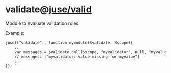 # validate@[juse/valid](../../juse/valid)

Module to evaluate validation rules.

Example:

```html
juse(["validate"], function mymodule($validate, $scope){
	...
	var messages = $validate.call($scope, "myvalidator", null, "myvalue");
	// messages: ["myvalidator: value missing for myvalue"]
	...
});
```
